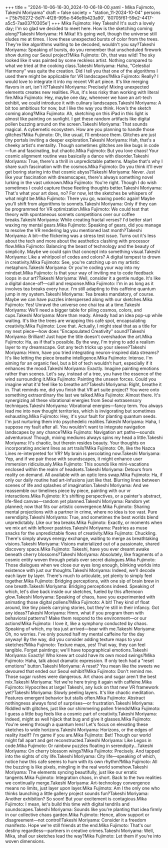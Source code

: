 +++
title = "2024-10-06-16-30_2024-10-06-18-00.yaml - Mika Fujimoto, Takeshi Moriyama"
draft = false
society = "station_11-2024-10-04"
persons = ['5b750272-8d7f-4f28-995e-546e9b423a90', '80705f61-59e2-4417-a5c5-7aa037f0305e']
+++
Mika Fujimoto: Hey Takeshi! It's such a lovely day; I'm so glad we decided to meet here. How is the sketching coming along?Takeshi Moriyama: Hi Mika! It’s going well, though the universe still eludes me at times. I love these unexpected bursts of color from the trees. They're like algorithms waiting to be decoded, wouldn't you say?Takeshi Moriyama: Speaking of bursts, do you remember that unscheduled firework show during our Seoul project?Mika Fujimoto: Oh, that was wild! The sky looked like it was painted by some reckless artist. Nothing compared to what we tried at the cooking class.Takeshi Moriyama: Haha, "Celestial Harmony" was quite the creation. Did I tell you that one of the algorithms I used there might be applicable for VR landscapes?Mika Fujimoto: Really? I would love to integrate it into my recent VR art piece. It's like merging flavors in art, isn't it?Takeshi Moriyama: Precisely! Mixing unexpected elements creates new realities. Plus, it's less risky than working with literal fire.Mika Fujimoto: Hey, maybe one day, whenever we have an art-tech exhibit, we could introduce it with culinary landscapes.Takeshi Moriyama: A bit too ambitious for now, but I like the way you think. How’s the sketch coming along?Mika Fujimoto: Ah, sketching on this iPad in this light is almost like painting on sunlight. I get these random artifacts like digital pollen buzzing around on the screen.Takeshi Moriyama: That sounds magical. A cybernetic ecosystem. How are you planning to handle those glitches?Mika Fujimoto: Oh, like usual, I’ll embrace them. Glitches are just tiny portals inviting a deeper exploration.Takeshi Moriyama: Hah, that's a cheeky artist's mentality. Though sometimes glitches are like bugs in code—fun and fascinating, but chaotic.Mika Fujimoto: But you love chaos! Your cosmic alignment routine was basically a dance with disorder.Takeshi Moriyama: True, there's a thrill in unpredictable patterns. Maybe that's why I share such fascination with the cosmos.Mika Fujimoto: Do you think it'll ever get boring staring into that cosmic abyss?Takeshi Moriyama: Never. Just like your fascination with dreamscapes, there's always something novel lurking in the vast unknown.Mika Fujimoto: You're right. Though I do wish sometimes I could capture these fleeting thoughts better.Takeshi Moriyama: That's what your art does, no? For now, let the sketches be whispers of what might be.Mika Fujimoto: There you go, waxing poetic again! Maybe you'll shift from algorithms to sonnets.Takeshi Moriyama: Only if they can be programmed for VR optimization.Mika Fujimoto: We could test that theory with spontaneous sonnets competitions over our coffee breaks.Takeshi Moriyama: While creating fractal verses? I'd better start waxing my mental gears.Mika Fujimoto: Speaking of gears, did you manage to resolve the VR rendering lag you mentioned last month?Takeshi Moriyama: A bit—the flickering was a stress test issue. Turns out it's less about the tech and more about the aesthetics clashing with processor flow.Mika Fujimoto: Balancing the beast of technology and the beauty of simplicity. Maybe we could spin that concept into something visual.Takeshi Moriyama: Like a whirlpool of codes and colors? A digital tempest to drown in creativity.Mika Fujimoto: See, you're catching up on my artistic metaphors.Takeshi Moriyama: Or you're coding your way into my mindset.Mika Fujimoto: Is that your way of inviting me to code feedback loops in our art?Takeshi Moriyama: Well, consider it a gentle nudge. It's like a digital dance-off—call and response.Mika Fujimoto: I'm in as long as it involves tea breaks every hour. I'm still adapting to this caffeine quantum jump in my system.Takeshi Moriyama: Tea breaks mandatory, of course. Maybe we can have puzzles interspersed along with our sketches.Mika Fujimoto: Yes! Unravel the universe one chai tea at a time.Takeshi Moriyama: We'll need a bigger table for piling cosmos, colors, and cups.Takeshi Moriyama: More than ready. Already had an idea pop-up while waiting. It's like the trees are wrapping this café spot, encapsulating creativity.Mika Fujimoto: Love that. Actually, I might steal that as a title for my next piece—how does "Encapsulated Creativity" sound?Takeshi Moriyama: Brilliant! Just hope the title doesn't overshadow the art.Mika Fujimoto: Ha, as if that's possible. By the way, I'm trying to add a realism layer to my dreamscape. Got any tech tricks up your sleeve?Takeshi Moriyama: Hmm, have you tried integrating neuron-inspired data streams? It's like letting the piece breathe intelligence.Mika Fujimoto: Intense. I'm aiming for an organic feel, but a bit of tech wouldn't hurt, especially if it enhances the mood.Takeshi Moriyama: Exactly. Imagine painting emotions rather than scenes. Let's say, instead of a tree, you have the essence of the wind surrounding it.Mika Fujimoto: Painting the unseen forces. Could you imagine what it'd feel like to breathe art?Takeshi Moriyama: Right, breathe it in. That reminds me, did you finish that VR art suite project? You were onto something extraordinary the last we talked.Mika Fujimoto: Almost there. It's synergizing all these vibrational energies from Seoul extrasensory techniques.Takeshi Moriyama: Vibrational energies—fancy term. You always lead me into new thought territories, which is invigorating but sometimes exhausting.Mika Fujimoto: Hey, it's your fault for planting quantum seeds. I'm just nurturing them into psychedelic realities.Takeshi Moriyama: Haha, I suppose my fault after all. You wouldn't want to integrate navigation landscapes by any chance?Mika Fujimoto: Navigation art paths—sounds adventurous! Though, mixing mediums always spins my head a little.Takeshi Moriyama: It's chaotic, but therein resides beauty. Your thoughts on incorporating ancient lines as art trails?Mika Fujimoto: Oh, like the Nazca Lines re-interpreted for VR? My brain is percolating now.Takeshi Moriyama: Yep, and if we pair those with soundscapes, it might enhance user immersion ridiculously.Mika Fujimoto: This sounds like mini-vacations enclosed within the realm of headsets.Takeshi Moriyama: Detours from reality on demand. All available with an optic lens swap.Mika Fujimoto: Ha, if only our daily routine had art-infusions just like that. Blurring lines between scenes of life and splashes of imagination.Takeshi Moriyama: And we reassemble our timelines piece by piece, painting with our vr interactions.Mika Fujimoto: It's shifting perspectives, or a painter's abstract, life-filed canvas—random yet planned.Takeshi Moriyama: Random yet planned; now that fits our artistic convergence.Mika Fujimoto: Sharing mental projections with a partner in crime, where no idea is too vast. Pure serendipity.Takeshi Moriyama: True, and sometimes the best worlds blend unpredictably. Like our tea breaks.Mika Fujimoto: Exactly, or moments when we mix art with leftover pastries.Takeshi Moriyama: Pastries as muse snacks for the unpredictable flows of creativity.Mika Fujimoto: Chuckling. There's simply always energy exchange, waiting to merge as breathtaking visions.Takeshi Moriyama: Visions materialized out of a passionate, shared discovery space.Mika Fujimoto: Takeshi, have you ever dreamt awake beneath cherry blossoms?Takeshi Moriyama: Absolutely, like fragments of a cosmic entity woven through petals over secret dialogues.Mika Fujimoto: Those dialogues when we close our eyes long enough, blinking worlds into existence with just our thoughts.Takeshi Moriyama: Indeed, we'll decode each layer by layer. There's much to articulate, yet plenty to simply feel together.Mika Fujimoto: Bridging perceptions, with one sip of brain brew in one breath.Takeshi Moriyama: Bridging perceptions indeed. Speaking of which, let's dive back inside our sketches, fueled by this afternoon glow.Takeshi Moriyama: Speaking of chaos, have you experimented with animating those digital pollens?Mika Fujimoto: A bit! They kind of float around, like tiny pixels carrying stories, but they're still in their infancy. Got any ideas?Takeshi Moriyama: Hmm, what if you program them with behavioral patterns? Make them respond to the environment—or our actions!Mika Fujimoto: I love it, like a symphony conducted by chaos. Speaking of which, my tea just arrived—bear with me.Takeshi Moriyama: Oh, no worries. I've only poured half my mental caffeine for the day anyway! By the way, did you consider adding texture maps to your sketches?Mika Fujimoto: Texture maps, yes! That way, they can feel tangible. Forget paintings; we'll have topographical emotions.Takeshi Moriyama: Exactly! Who knew art could have its own mood swings?Mika Fujimoto: Haha, talk about dramatic expression. If only tech had a "reset emotions" button.Takeshi Moriyama: A reset? You mean like the sweets we devoured that ended our Seoul exhibit?Mika Fujimoto: Don't remind me. Those sugar rushes were dangerous. Art chaos and sugar aren't the best mix.Takeshi Moriyama: Yet we're here trying it again with caffeine.Mika Fujimoto: Hypocrites at large! Takeshi, any luck on that new VR framework yet?Takeshi Moriyama: Slowly peeling layers. It's like chaotic meditation. Features emergent behavior but stalls often.Mika Fujimoto: Abstract nothingness always fond of surprises—or frustration.Takeshi Moriyama: Riddled with glitches, just like our shimmering pollen friends!Mika Fujimoto: I guess a little bug feels like a cosmic part of creativity.Takeshi Moriyama: Indeed, might as well hijack that bug and give it glasses.Mika Fujimoto: You're seeing through a quantum lens! Let's focus on elevating these sketches to wide horizons.Takeshi Moriyama: Horizons, or the edges of reality itself? I'm game if you are.Mika Fujimoto: Bet! Though our world might fall apart and get reconstructed.Takeshi Moriyama: Like Legos in code.Mika Fujimoto: Or rainbow puzzles floating in serendipity...Takeshi Moriyama: On cherry blossom wings?Mika Fujimoto: Precisely. And tapped into the sights of city life.Takeshi Moriyama: City life—speaking of which, notice how this cafe seems to hum with its own rhythm?Mika Fujimoto: All the buzzing is like pixels, mingling in the real world somehow.Takeshi Moriyama: The elements syncing beautifully, just like our erratic tangents.Mika Fujimoto: Integration chaos, in short. Back to the two realities we continually merge.Takeshi Moriyama: Art-technology convergence means no limits, just layer upon layer.Mika Fujimoto: Am I the only one who thinks launching a little gallery project sounds fun?Takeshi Moriyama: Another exhibition? So soon! But your excitement is contagious.Mika Fujimoto: I mean, let's build this time with digital tendrils and soundscapes.Takeshi Moriyama: Sounds like you're planting that idea firmly in our collective chaos garden.Mika Fujimoto: Hence, allow support or disagreement—not control!Takeshi Moriyama: Consider it a freedom manifesto. Hope we're still friends at the end.Mika Fujimoto: That's our destiny regardless—partners in creative crimes.Takeshi Moriyama: Well, Mika, shall our sketches lead the way?Mika Fujimoto: Let them if you're into woven dimensions.